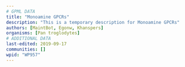 ```yaml
---
# GPML DATA
title: "Monoamine GPCRs"
description: "This is a temporary description for Monoamine GPCRs"
authors: [MaintBot, Egonw, Khanspers]
organisms: [Pan troglodytes]
# ADDITIONAL DATA
last-edited: 2019-09-17
communities: []
wpid: "WP957"
---
```

